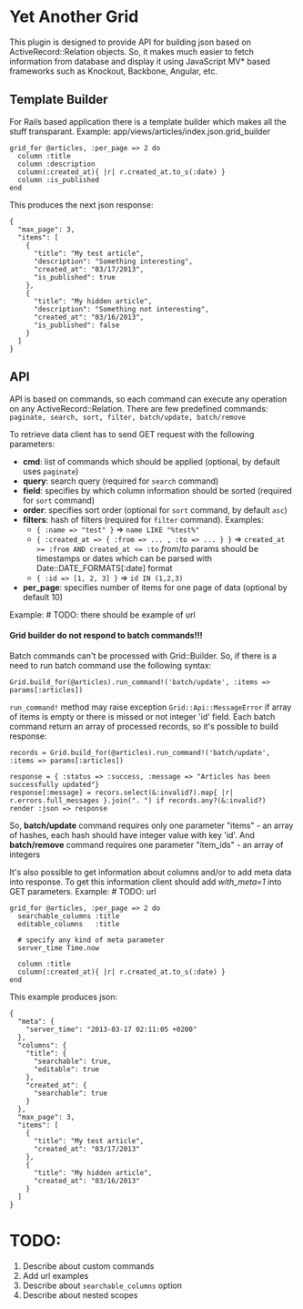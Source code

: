 Yet Another Grid
=========

This plugin is designed to provide API for building json based on ActiveRecord::Relation objects.
So, it makes much easier to fetch information from database and display it using JavaScript MV* based frameworks such as Knockout, Backbone, Angular, etc.

## Template Builder

For Rails based application there is a template builder which makes all the stuff transparant.
Example: app/views/articles/index.json.grid_builder

    grid_for @articles, :per_page => 2 do
      column :title
      column :description
      column(:created_at){ |r| r.created_at.to_s(:date) }
      column :is_published
    end

This produces the next json response:

    {
      "max_page": 3,
      "items": [
        {
          "title": "My test article",
          "description": "Something interesting",
          "created_at": "03/17/2013",
          "is_published": true
        },
        {
          "title": "My hidden article",
          "description": "Something not interesting",
          "created_at": "03/16/2013",
          "is_published": false
        }
      ]
    }


## API

API is based on commands, so each command can execute any operation on any ActiveRecord::Relation.
There are few predefined commands: `paginate, search, sort, filter, batch/update, batch/remove`

To retrieve data client has to send GET request with the following parameters:
- **cmd**: list of commands which should be applied (optional, by default uses `paginate`)
- **query**: search query (required for `search` command)
- **field**: specifies by which column information should be sorted (required for `sort` command)
- **order**: specifies sort order (optional for `sort` command, by default `asc`)
- **filters**: hash of filters (required for `filter` command). Examples:
    - `{ :name => "test" }` => `name LIKE "%test%"`
    - `{ :created_at => { :from => ... , :to => ... } }` => `created_at >= :from AND created_at <= :to`
      *from*/*to* params should be timestamps or dates which can be parsed with Date::DATE_FORMATS[:date] format
    - `{ :id => [1, 2, 3] }` => `id IN (1,2,3)`
- **per_page**: specifies number of items for one page of data (optional by default 10)

Example: # TODO: there should be example of url

#### Grid builder do not respond to batch commands!!!

Batch commands can't be processed with Grid::Builder. So, if there is a need to run batch command use the following syntax:

    Grid.build_for(@articles).run_command!('batch/update', :items => params[:articles])

`run_command!` method may raise exception `Grid::Api::MessageError` if array of items is empty or there is missed or not integer 'id' field.
Each batch command return an array of processed records, so it's possible to build response:

    records = Grid.build_for(@articles).run_command!('batch/update', :items => params[:articles])

    response = { :status => :success, :message => "Articles has been successfully updated"}
    response[:message] = recors.select(&:invalid?).map{ |r| r.errors.full_messages }.join(". ") if records.any?(&:invalid?)
    render :json => response

So, **batch/update** command requires only one parameter "items" - an array of hashes, each hash should have integer value with key 'id'.
And **batch/remove** command requires one parameter "item_ids" - an array of integers

It's also possible to get information about columns and/or to add meta data into response.
To get this information client should add *with_meta=1* into GET parameters.
Example: # TODO: url

    grid_for @articles, :per_page => 2 do
      searchable_columns :title
      editable_columns   :title

      # specify any kind of meta parameter
      server_time Time.now

      column :title
      column(:created_at){ |r| r.created_at.to_s(:date) }
    end

This example produces json:

    {
      "meta": {
        "server_time": "2013-03-17 02:11:05 +0200"
      },
      "columns": {
        "title": {
          "searchable": true,
          "editable": true
        },
        "created_at": {
          "searchable": true
        }
      },
      "max_page": 3,
      "items": [
        {
          "title": "My test article",
          "created_at": "03/17/2013"
        },
        {
          "title": "My hidden article",
          "created_at": "03/16/2013"
        }
      ]
    }


# TODO:
1. Describe about custom commands
2. Add url examples
3. Describe about `searchable_columns` option
4. Describe about nested scopes